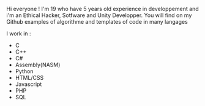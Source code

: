 Hi everyone !
I'm 19 who have 5 years old experience in developpement and i'm an Ethical Hacker, Sotfware and Unity Developper.
You will find on my Github examples of algorithme and templates of code in many langages

I work in :
- C
- C++
- C#
- Assembly(NASM)
- Python
- HTML/CSS
- Javascript
- PHP
- SQL
